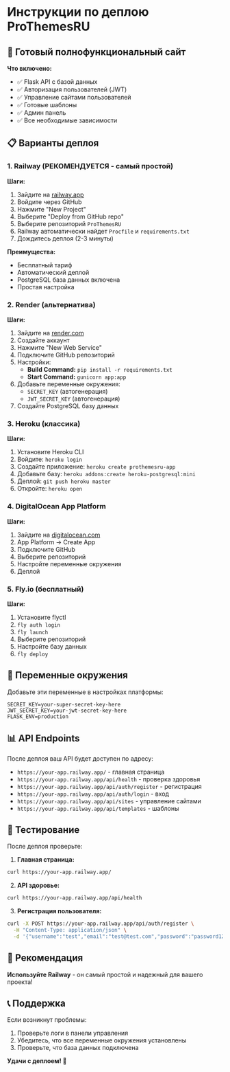 # Инструкции по деплою ProThemesRU

## 🚀 Готовый полнофункциональный сайт

**Что включено:**
- ✅ Flask API с базой данных
- ✅ Авторизация пользователей (JWT)
- ✅ Управление сайтами пользователей
- ✅ Готовые шаблоны
- ✅ Админ панель
- ✅ Все необходимые зависимости

## 📋 Варианты деплоя

### 1. Railway (РЕКОМЕНДУЕТСЯ - самый простой)

**Шаги:**
1. Зайдите на [railway.app](https://railway.app)
2. Войдите через GitHub
3. Нажмите "New Project"
4. Выберите "Deploy from GitHub repo"
5. Выберите репозиторий `ProThemesRU`
6. Railway автоматически найдет `Procfile` и `requirements.txt`
7. Дождитесь деплоя (2-3 минуты)

**Преимущества:**
- Бесплатный тариф
- Автоматический деплой
- PostgreSQL база данных включена
- Простая настройка

### 2. Render (альтернатива)

**Шаги:**
1. Зайдите на [render.com](https://render.com)
2. Создайте аккаунт
3. Нажмите "New Web Service"
4. Подключите GitHub репозиторий
5. Настройки:
   - **Build Command:** `pip install -r requirements.txt`
   - **Start Command:** `gunicorn app:app`
6. Добавьте переменные окружения:
   - `SECRET_KEY` (автогенерация)
   - `JWT_SECRET_KEY` (автогенерация)
7. Создайте PostgreSQL базу данных

### 3. Heroku (классика)

**Шаги:**
1. Установите Heroku CLI
2. Войдите: `heroku login`
3. Создайте приложение: `heroku create prothemesru-app`
4. Добавьте базу: `heroku addons:create heroku-postgresql:mini`
5. Деплой: `git push heroku master`
6. Откройте: `heroku open`

### 4. DigitalOcean App Platform

**Шаги:**
1. Зайдите на [digitalocean.com](https://digitalocean.com)
2. App Platform → Create App
3. Подключите GitHub
4. Выберите репозиторий
5. Настройте переменные окружения
6. Деплой

### 5. Fly.io (бесплатный)

**Шаги:**
1. Установите flyctl
2. `fly auth login`
3. `fly launch`
4. Выберите репозиторий
5. Настройте базу данных
6. `fly deploy`

## 🔧 Переменные окружения

Добавьте эти переменные в настройках платформы:

```env
SECRET_KEY=your-super-secret-key-here
JWT_SECRET_KEY=your-jwt-secret-key-here
FLASK_ENV=production
```

## 📊 API Endpoints

После деплоя ваш API будет доступен по адресу:
- `https://your-app.railway.app/` - главная страница
- `https://your-app.railway.app/api/health` - проверка здоровья
- `https://your-app.railway.app/api/auth/register` - регистрация
- `https://your-app.railway.app/api/auth/login` - вход
- `https://your-app.railway.app/api/sites` - управление сайтами
- `https://your-app.railway.app/api/templates` - шаблоны

## 🧪 Тестирование

После деплоя проверьте:

1. **Главная страница:**
```bash
curl https://your-app.railway.app/
```

2. **API здоровье:**
```bash
curl https://your-app.railway.app/api/health
```

3. **Регистрация пользователя:**
```bash
curl -X POST https://your-app.railway.app/api/auth/register \
  -H "Content-Type: application/json" \
  -d '{"username":"test","email":"test@test.com","password":"password123"}'
```

## 🎯 Рекомендация

**Используйте Railway** - он самый простой и надежный для вашего проекта!

## 📞 Поддержка

Если возникнут проблемы:
1. Проверьте логи в панели управления
2. Убедитесь, что все переменные окружения установлены
3. Проверьте, что база данных подключена

**Удачи с деплоем! 🚀** 